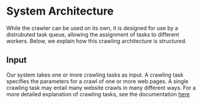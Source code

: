 # System Architecture

While the crawler can be used on its own, it is designed for use by a
distrubuted task queue, allowing the assignment of tasks to different workers.
Below, we explain how this crawling architecture is structured.

## Input

Our system takes one or more crawling tasks as input. A crawling task specifies
the parameters for a crawl of one or more web pages. A single crawling task may
entail many website crawls in many different ways. For a more detailed
explanation of crawling tasks, see the documentation [here](/crawl-tasks.md)

